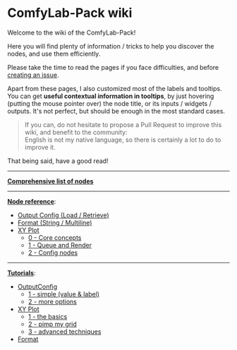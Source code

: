# ComfyLab-Pack wiki

Welcome to the wiki of the ComfyLab-Pack!

Here you will find plenty of information / tricks to help you discover the nodes, and use them efficiently.

Please take the time to read the pages if you face difficulties, and before [creating an issue](https://github.com/bugltd/ComfyLab-Pack/issues).

Apart from these pages, I also customized most of the labels and tooltips.\
You can get **useful contextual information in tooltips**, by just hovering (putting the mouse pointer over) the node title, or its inputs / widgets / outputs. It's not perfect, but should be enough in the most standard cases.

> If you can, do not hesitate to propose a Pull Request to improve this wiki, and benefit to the community:\
> English is not my native language, so there is certainly a lot to do to improve it.

That being said, have a good read!

---

**[Comprehensive list of nodes](./node_list.md)**

---

**[Node reference](./node%20reference/README.md)**:

- [Output Config (Load / Retrieve)](./node%20reference/output%20config.md)
- [Format (String / Multiline)](./node%20reference/format.md)
- [XY Plot](./node%20reference/xy%20plot/)
  - [0 - Core concepts](./node%20reference/xy%20plot/0%20-%20core%20concepts.md)
  - [1 - Queue and Render](./node%20reference/xy%20plot/1%20-%20queue%20and%20render.md)
  - [2 - Config nodes](./node%20reference/xy%20plot/2%20-%20config%20nodes.md)

---

**[Tutorials](./tutorials/)**:

- [OutputConfig](./tutorials/Output%20Config/)
  - [1 - simple (value & label)](<./tutorials/Output%20Config/1%20-%20simple%20(value%20and%20label)/>)
  - [2 - more options](./tutorials/Output%20Config/2%20-%20more%20options/)
- [XY Plot](./tutorials/XY%20Plot/)
  - [1 - the basics](./tutorials/XY%20Plot/1%20-%20the%20basics/)
  - [2 - pimp my grid](./tutorials/XY%20Plot/2%20-%20pimp%20my%20grid/)
  - [3 - advanced techniques](./tutorials/XY%20Plot/3%20-%20advanced%20techniques/)
- [Format](./tutorials/Format/)
